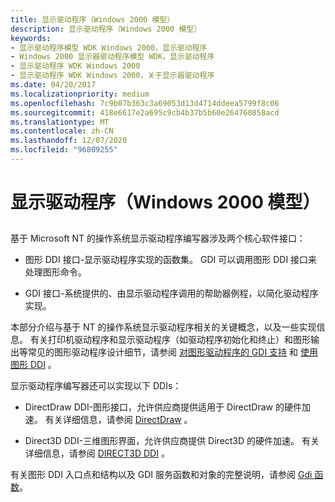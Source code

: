 ```yaml
---
title: 显示驱动程序（Windows 2000 模型）
description: 显示驱动程序（Windows 2000 模型）
keywords:
- 显示驱动程序模型 WDK Windows 2000，显示驱动程序
- Windows 2000 显示器驱动程序模型 WDK，显示驱动程序
- 显示驱动程序 WDK Windows 2000
- 显示驱动程序 WDK Windows 2000，关于显示器驱动程序
ms.date: 04/20/2017
ms.localizationpriority: medium
ms.openlocfilehash: 7c9b07b363c3a69053d13d4714ddeea5799f8c06
ms.sourcegitcommit: 418e6617e2a695c9cb4b37b5b60e264760858acd
ms.translationtype: MT
ms.contentlocale: zh-CN
ms.lasthandoff: 12/07/2020
ms.locfileid: "96809255"
---
```

# <a name="display-drivers-windows-2000-model"></a>显示驱动程序（Windows 2000 模型）


## <span id="ddk_display_drivers_windows_2000_model__gg"></span><span id="DDK_DISPLAY_DRIVERS_WINDOWS_2000_MODEL__GG"></span>


基于 Microsoft NT 的操作系统显示驱动程序编写器涉及两个核心软件接口：

-   图形 DDI 接口-显示驱动程序实现的函数集。 GDI 可以调用图形 DDI 接口来处理图形命令。

-   GDI 接口-系统提供的、由显示驱动程序调用的帮助器例程，以简化驱动程序实现。

本部分介绍与基于 NT 的操作系统显示驱动程序相关的关键概念，以及一些实现信息。 有关打印机驱动程序和显示驱动程序（如驱动程序初始化和终止）和图形输出等常见的图形驱动程序设计细节，请参阅 [对图形驱动程序的 GDI 支持](gdi-support-for-graphics-drivers.md) 和 [使用图形 DDI](using-the-graphics-ddi.md) 。

显示驱动程序编写器还可以实现以下 DDIs：

-   DirectDraw DDI-图形接口，允许供应商提供适用于 DirectDraw 的硬件加速。 有关详细信息，请参阅 [DirectDraw](directdraw.md) 。

-   Direct3D DDI-三维图形界面，允许供应商提供 Direct3D 的硬件加速。 有关详细信息，请参阅 [DIRECT3D DDI](direct3d.md) 。

有关图形 DDI 入口点和结构以及 GDI 服务函数和对象的完整说明，请参阅 [Gdi 函数](/windows-hardware/drivers/ddi/index)。

 

